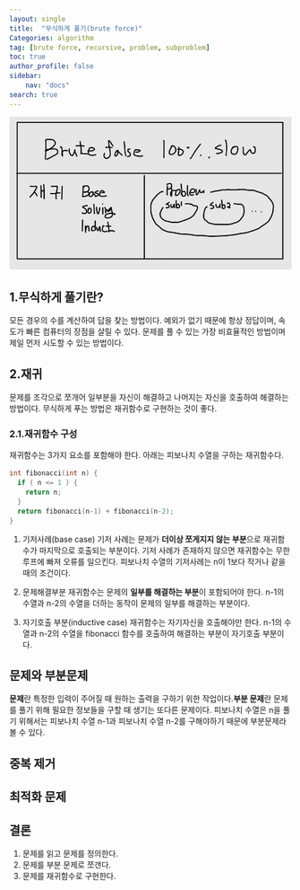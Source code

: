 ```yaml
---
layout: single
title:  "무식하게 풀기(brute force)"
Categories: algorithm 
tag: [brute force, recursive, problem, subproblem]
toc: true
author_profile: false
sidebar:
    nav: "docs"
search: true
---
```


![Alt text](../assets/images/23-11-23-brute_false_img.jpg)

## 1.무식하게 풀기란?
모든 경우의 수를 계산하여 답을 찾는 방법이다.
예외가 없기 때문에 항상 정답이며, 속도가 빠른 컴퓨터의 장점을 살릴 수 있다.
문제를 풀 수 있는 가장 비효율적인 방법이며 제일 먼저 시도할 수 있는 방법이다.

## 2.재귀
문제를 조각으로 쪼개어 일부분을 자신이 해결하고 나머지는 자신을 호출하여 해결하는 방법이다. 무식하게 푸는 방법은 재귀함수로 구현하는 것이 좋다.
### 2.1.재귀함수 구성
재귀함수는 3가지 요소를 포함해야 한다.
아래는 피보나치 수열을 구하는 재귀함수다.
```c
int fibonacci(int n) {
  if ( n <= 1 ) {
    return n;
  }
  return fibonacci(n-1) + fibonacci(n-2);
}
```

1. 기저사례(base case)
기저 사례는 문제가 **더이상 쪼게지지 않는 부분**으로 재귀함수가 마지막으로 호출되는 부분이다. 기저 사례가 존재하지 않으면 재귀함수는 무한루프에 빠져 오류를 일으킨다. 피보나치 수열의 기저사례는 n이 1보다 작거나 같을때의 조건이다.

2. 문제해결부분
재귀함수는 문제의 **일부를 해결하는 부분**이 포함되어야 한다. n-1의 수열과 n-2의 수열을 더하는 동작이 문제의 일부를 해결하는 부분이다.

3. 자기호출 부분(inductive case)
재귀함수는 자기자신을 호출해야만 한다. n-1의 수열과 n-2의 수열을 fibonacci 함수를 호출하여 해결하는 부분이 자기호출 부분이다.

## 문제와 부분문제
**문제**란 특정한 입력이 주어질 때 원하는 출력을 구하기 위한 작업이다.**부분 문제**란 문제를 풀기 위해 필요한 정보들을 구할 때 생기는 또다른 문제이다. 피보나치 수열은 n을 풀기 위해서는 피보나치 수열 n-1과 피보나치 수열 n-2를 구해야하기 때문에 부분문제라 볼 수 있다.

## 중복 제거

## 최적화 문제

## 결론
1. 문제를 읽고 문제를 정의한다.
2. 문제를 부분 문제로 쪼갠다.
3. 문제를 재귀함수로 구현한다.
